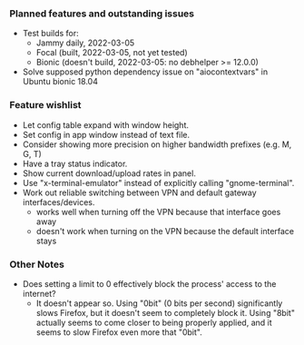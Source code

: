 ### Planned features and outstanding issues
- Test builds for:
  - Jammy daily, 2022-03-05
  - Focal (built, 2022-03-05, not yet tested)
  - Bionic (doesn't build, 2022-03-05: no debhelper >= 12.0.0)
- Solve supposed python dependency issue on "aiocontextvars" in Ubuntu bionic 18.04

### Feature wishlist
- Let config table expand with window height.
- Set config in app window instead of text file.
- Consider showing more precision on higher bandwidth prefixes (e.g. M, G, T)
- Have a tray status indicator.
- Show current download/upload rates in panel.
- Use "x-terminal-emulator" instead of explicitly calling "gnome-terminal".
- Work out reliable switching between VPN and default gateway interfaces/devices.
  - works well when turning off the VPN because that interface goes away
  - doesn't work when turning on the VPN because the default interface stays

### Other Notes
- Does setting a limit to 0 effectively block the process' access to the internet?
  - It doesn't appear so. Using "0bit" (0 bits per second) significantly slows
    Firefox, but it doesn't seem to completely block it. Using "8bit" actually
    seems to come closer to being properly applied, and it seems to slow Firefox
    even more that "0bit".
